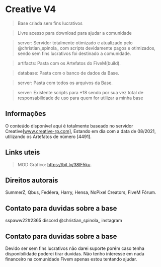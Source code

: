 # Creative V4
> Base criada sem fins lucrativos

> Livre acesso para download para ajudar a comunidade

> server: Servidor totalmente otimizado e atualizado pelo @christian_spinola_ com scripts devidamente pagos e otimizados, sendo sem fins lucrativos foi destinado a comunidade.

> artifacts: Pasta com os Artefatos do FiveM(build).

> database: Pasta com o banco de dados da Base.

> server: Pasta com todos os arquivos da Base.

> server: Existente scripts para +18 sendo por sua vez total de responsabilidade de uso para quem for utilizar a minha base

## Informações

O conteúdo disponível aqui é totalmente baseado no servidor Creative[www.creative-rp.com], Estando em dia com a data de 08/2021, utilizando os Artefatos de número [4491].

## Links uteis

> MOD Gráfico: https://bit.ly/38lF5ku.

## Direitos autorais

SummerZ, Qbus, Fedéera, Harry, Hensa, NoPixel Creators, FiveM Fórum. 

## Contato para duvidas sobre a base

sspaww22#2365 discord
@christian_spinola_ instagram

## Contato para duvidas sobre a base

Devido ser sem fins lucrativos não darei suporte porém caso tenha disponibilidade poderei tirar duvidas.
Não tenho interesse em nada financeiro na comunidade Fivem apenas estou tentando ajudar.